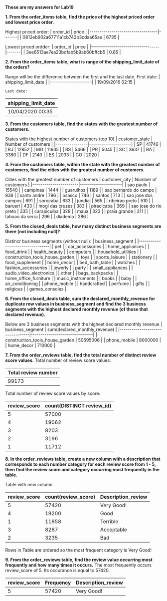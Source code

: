 **These are my answers for Lab19**
  
  
 **1. From the order_items table, find the price of the highest priced order and lowest price order.**
   
   
 Highest priced order: 
| order_id                         | price |
|----------------------------------|-------|
| 0812eb902a67711a1cb742b3cdaa65ae | 6735  |
  
  
Lowest priced ordder:
| order_id                         | price |
|----------------------------------|-------|
| 3ee6513ae7ea23bdfab5b9ab60bffcb5 | 0.85  |
  
  
**2. From the order_items table, what is range of the shipping_limit_date of the orders?**  
  
  Range will be the difference between the first and the last date.
    First date: 
| shipping_limit_date |
|---------------------|
| 19/09/2016 02:15    |
    
    Last date:
| shipping_limit_date |
|---------------------|
| 10/04/2020 00:35    |
  
  
 **3. From the customers table, find the states with the greatest number of customers.**
   
   States with the highest number of customers (top 10)
| customer_state | Number of customers |
|----------------|---------------------|
| SP             | 41746               |
| RJ             | 12852               |
| MG             | 11635               |
| RS             | 5466                |
| PR             | 5045                |
| SC             | 3637                |
| BA             | 3380                |
| DF             | 2140                |
| ES             | 2033                |
| GO             | 2020                |
  
  
**4. From the customers table, within the state with the greatest number of customers, find the cities with the greatest number of customers.**
  
  Cities with the greatest number of customers
| customer_city         | Number of customers |
|-----------------------|---------------------|
| sao paulo             | 15540               |
| campinas              | 1444                |
| guarulhos             | 1189                |
| sao bernardo do campo | 938                 |
| santo andre           | 796                 |
| osasco                | 746                 |
| santos                | 713                 |
| sao jose dos campos   | 691                 |
| sorocaba              | 633                 |
| jundiai               | 565                 |
| ribeirao preto        | 510                 |
| barueri               | 433                 |
| mogi das cruzes       | 383                 |
| piracicaba            | 369                 |
| sao jose do rio preto | 335                 |
| carapicuiba           | 328                 |
| maua                  | 323                 |
| praia grande          | 311                 |
| taboao da serra       | 296                 |
| diadema               | 286                 |
  
  
  **5. From the closed_deals table, how many distinct business segments are there (not including null)?**
    
    
  Distincr business segments (without null):
    | business_segment                |
|---------------------------------|
| pet                             |
| car_accessories                 |
| home_appliances                 |
| food_drink                      |
| health_beauty                   |
| computers                       |
| household_utilities             |
| construction_tools_house_garden |
| toys                            |
| sports_leisure                  |
| stationery                      |
| food_supplement                 |
| home_decor                      |
| bed_bath_table                  |
| watches                         |
| fashion_accessories             |
| jewerly                         |
| party                           |
| small_appliances                |
| audio_video_electronics         |
| other                           |
| bags_backpacks                  |
| home_office_furniture           |
| music_instruments               |
| books                           |
| baby                            |
| air_conditioning                |
| phone_mobile                    |
| handcrafted                     |
| perfume                         |
| gifts                           |
| religious                       |
| games_consoles                  |
    
    
 **6. From the closed_deals table, sum the declared_monthly_revenue for duplicate row values in business_segment and find the 3 business segments with the highest declared monthly revenue (of those that declared revenue).**
   
   Below are 3 business segments with the highest declared monthly revenue
| business_segment                | sum(declared_monthly_revenue) |
|---------------------------------|-------------------------------|
| construction_tools_house_garden | 50695006                      |
| phone_mobile                    | 8000000                       |
| home_decor                      | 710000                        |
  
  
**7. From the order_reviews table, find the total number of distinct review score values.**
  Total number of review score values:
  
| Total review number |
|---------------------|
| 99173               |
  
  
  Total number of review score values by score:
  
    
| review_score | count(DISTINCT review_id) |
|--------------|---------------------------|
| 5            | 57000                     |
| 4            | 19062                     |
| 3            | 8203                      |
| 2            | 3196                      |
| 1            | 11712                     |
  
**8. In the order_reviews table, create a new column with a description that corresponds to each number category for each review score from 1 - 5, then find the review score and category occurring most frequently in the table.**

Table with new column
  
| review_score | count(review_score) | Description_review |
|--------------|---------------------|--------------------|
| 5            | 57420               | Very Good!         |
| 4            | 19200               | Good               |
| 1            | 11858               | Terrible           |
| 3            | 8287                | Acceptable         |
| 2            | 3235                | Bad                |
  
  Rows in Table are ordered so the most frequent category is Very Good!
  
**9. From the order_reviews table, find the review value occurring most frequently and how many times it occurs.**
The most frequently occurs review_score of 5. Its occurance is equal to 57420.
  
| review_score | Frequency | Description_review |
|--------------|-----------|--------------------|
| 5            | 57420     | Very Good!         |
  

